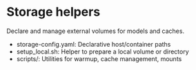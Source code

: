 # Storage helpers

Declare and manage external volumes for models and caches.

- storage-config.yaml: Declarative host/container paths
- setup_local.sh: Helper to prepare a local volume or directory
- scripts/: Utilities for warmup, cache management, mounts
